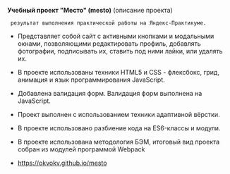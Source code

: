    **Учебный проект "Место" (mesto)** (описание проекта)

     результат выполнения практической работы на Яндекс-Практикуме.

* Представляет собой сайт с активными кнопками и модальными окнами, позволяющими редактировать профиль, добавлять фотографии, подписывать их, ставить под ними лайки, или удалять их. 

* В проекте использованы техники HTML5 и CSS - флексбокс, грид, анимация и язык программирования JavaScript.

* Добавлена валидация форм.  Валидация форм выполнена на JavaScript. 

* Проект выполнен с использованием техники адаптивной вёрстки.

* В проекте использовано разбиение кода на ES6-классы и модули.

* В проекте использована методология БЭМ, итоговый вид проекта собран из модулей программой Webpack

* https://okvokv.github.io/mesto
